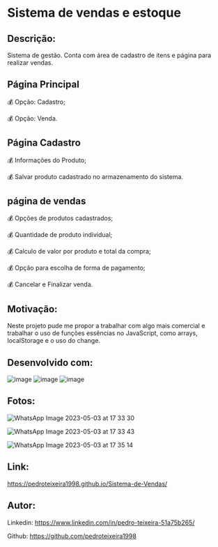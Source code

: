# Sistema de vendas e estoque

## Descrição:

Sistema de gestão. Conta com área de cadastro de itens e página para realizar vendas.

## Página Principal

💰 Opção: Cadastro;

💰 Opção: Venda.

## Página Cadastro

💰 Informações do Produto;

💰 Salvar produto cadastrado no armazenamento do sistema.

## página de vendas

💰 Opções de produtos cadastrados;

💰 Quantidade de produto individual;

💰 Calculo de valor por produto e total da compra;

💰 Opção para escolha de forma de pagamento;

💰 Cancelar e Finalizar venda.

## Motivação:

Neste projeto pude me propor a trabalhar com algo mais comercial e trabalhar o uso de funções essências no JavaScript, como arrays, localStorage e o uso do change.

## Desenvolvido com:

![image](https://user-images.githubusercontent.com/124098830/228688209-dddcd457-c70b-4673-9a37-094e14a0b09e.png)
![image](https://user-images.githubusercontent.com/124098830/228688219-325fcbc4-a36f-41e5-a60e-dafe0045e6e4.png)
![image](https://user-images.githubusercontent.com/124098830/228688228-296088c5-7637-4f55-acd4-dfd2606ce9f5.png)


## Fotos:

![WhatsApp Image 2023-05-03 at 17 33 30](https://user-images.githubusercontent.com/124098830/236044276-af5db063-5853-47fb-9072-d13fa5f12b11.jpeg)

![WhatsApp Image 2023-05-03 at 17 33 43](https://user-images.githubusercontent.com/124098830/236044283-aec5438e-e998-4307-a085-982adeea0a7a.jpeg)

![WhatsApp Image 2023-05-03 at 17 35 14](https://user-images.githubusercontent.com/124098830/236044294-c0b90277-55ae-42dd-b26d-b970d4bca2dc.jpeg)


## Link:

https://pedroteixeira1998.github.io/Sistema-de-Vendas/

## Autor:

Linkedin: https://www.linkedin.com/in/pedro-teixeira-51a75b265/

Github: https://github.com/pedroteixeira1998


